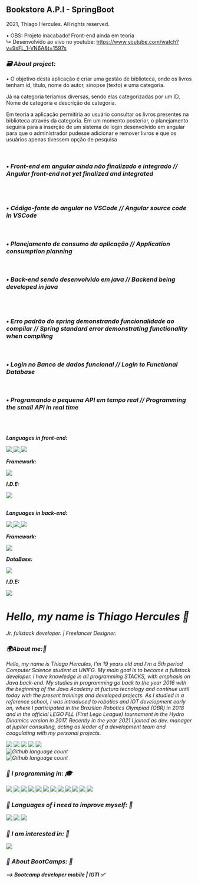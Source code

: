 <h2><b>Bookstore A.P.I - SpringBoot</b></h2>
<p> 2021, Thiago Hercules. All rights reserved. <br>

• OBS: Projeto inacabado! Front-end ainda em teoria <br>
↳ Desenvolvido ao vivo no youtube: https://www.youtube.com/watch?v=9sFL_1-VN6A&t=1597s

<h3><b> <em>🗃️ About project: </em> </b> </h3>
<p> • O objetivo desta aplicação é criar uma gestão de biblioteca, onde os livros tenham id, título, nome do autor, sinopse (texto) e uma categoria.

Já na categoria teríamos diversas, sendo elas categorizadas por um ID, Nome de categoria e descrição de categoria. 

Em teoria a aplicação permitiria ao usuário consultar os livros presentes na biblioteca através da categoria. Em um momento posterior, o planejamento seguiria para a inserção de um sistema de login desenvolvido em angular para que o administrador pudesse adicionar e remover livros e que os usuários apenas tivessem opção de pesquisa </p>
<br>

<h3><em>• Front-end em angular ainda não finalizado e integrado // Angular front-end not yet finalized and integrated </h3>
<img src="img/biblioteca_home.PNG" alt=""> </img> 
<img src="img/biblioteca_categoria.PNG" alt=""> </img> 
<img src="img/biblioteca_criandoCategoria.PNG" alt=""> </img> 
<img src="img/biblioteca_criandoCategoria2.PNG" alt=""> </img> <br><br>
<h3><em>• Código-fonte do angular no VSCode // Angular source code in VSCode </h3>
<img src="img/frontVisualStudio_print.PNG" alt=""> </img> <br><br>
<h3><em>• Planejamento de consumo da aplicação // Application consumption planning </h3>
<img src="img/conceitoDeConsumoJPA.png" alt=""> </img> <br><br>
<h3><em>• Back-end sendo desenvolvido em java // Backend being developed in java </h3>
<img src="img/codigo-fonte-spring.PNG" alt=""> </img>
<img src="img/codigo-fonte-spring-funcional.PNG" alt=""> </img> <br><br> 
<h3><em>• Erro padrão do spring demonstrando funcionalidade ao compilar // Spring standard error demonstrating functionality when compiling </h3>
<img src="img/codigo-fonte-spring-funcional2.PNG" alt=""> </img> <br><br>
<h3><em>• Login no Banco de dados funcional // Login to Functional Database </h3>
<img src="img/integracao_H2.PNG" alt=""> </img> <br><br>
<h3><em>• Programando a pequena API em tempo real // Programming the small API in real time </h3>
<img src="img/LiveCoding.PNG" alt=""> </img> <br><br>
<br>
<p><em><b>Languages in front-end:</b></em> </p>
<a href="#"><img src="https://img.shields.io/badge/TypeScript-E94057?style=for-the-badge&logo=TypeScript&logoColor=white"/>
</a>
<a href="#"><img src="https://img.shields.io/badge/HTML5-E94057?style=for-the-badge&logo=Html5&logoColor=white"/>
</a>
<a href="#"><img src="https://img.shields.io/badge/CSS3-E94057?style=for-the-badge&logo=Css3&logoColor=white"/>
</a> 
<p><em><b>Framework:</b></em> </p>
<a href="#"><img src="https://img.shields.io/badge/Angular-E94057?style=for-the-badge&logo=angular&logoColor=white"/>
</a>
<p><em><b>I.D.E:</b></em> </p>
<a href="#"><img src="https://img.shields.io/badge/Visual Studio Code-E94057?style=for-the-badge&logo=visual-studio-code&logoColor=white"/>
</a>
</br>
<br>
<p><em><b>Languages in back-end:</b></em> </p>
<a href="#"><img src="https://img.shields.io/badge/Java-E94057?style=for-the-badge&logo=Java&logoColor=white"/>
</a>
<a href="#"><img src="https://img.shields.io/badge/Maven-E94057?style=for-the-badge&logo=Maven&logoColor=white"/>
</a>
<a href="#"><img src="https://img.shields.io/badge/Hibernate-E94057?style=for-the-badge&logo=Hibernate&logoColor=white"/>
</a>
<p><em><b>Framework:</b></em> </p>
<a href="#"><img src="https://img.shields.io/badge/SpringBoot-E94057?style=for-the-badge&logo=spring&logoColor=white"/>
</a>
<p><em><b>DataBase:</b></em> </p>
<a href="#"><img src="https://img.shields.io/badge/H2 DB-E94057?style=for-the-badge&logo=h2&logoColor=white"/>
</a>
<p><em><b>I.D.E:</b></em> </p>
<a href="#"><img src="https://img.shields.io/badge/Spring Tool Suit-E94057?style=for-the-badge&logo=spring&logoColor=white"/>
</a>
</br>

<h1><b>Hello, my name is Thiago Hercules 👋</b><i class="fas fa-code"></i></h1>
<p><em>Jr. fullstack developer. | Freelancer Designer. </em></p>

<h3><em><b>🌍About me:🧠</b></em></h3> 
<p> Hello, my name is Thiago Hercules, I'm 19 years old and I'm a 5th period Computer Science student at UNIFG. My main goal is to become a fullstack developer. I have knowledge in all programming STACKS, with emphasis on Java back-end. My studies in programming go back to the year 2016 with the beginning of the Java Academy at fuctura tecnology and continue until today with the present trainings and developed projects. As I studied in a reference school, I was introduced to robotics and IOT development early on, where I participated in the Brazilian Robotics Olympiad (OBR) in 2018 and in the official LEGO FLL (First Lego League) tournament in the Hydro Dinamics version in 2017. Recently in the year 2021 I joined as dev. manager at jupiter consulting, acting as leader of a development team and coagulating with my personal projects.
</p>

<a href="mailto:thhercules2012@gmail.com"><img src="https://img.shields.io/badge/Gmail-D14836?style=for-the-badge&logo=gmail&logoColor=white"/></a>
<a href="https://www.linkedin.com/in/thiago-hercules-2669901ba/"><img src="https://img.shields.io/badge/LinkedIn-0077B5?style=for-the-badge&logo=linkedin&logoColor=white"/></a>
<a href="https://instagram.com/tdesigner._"><img src="https://img.shields.io/badge/Professional Instagram-ffcbdb?style=for-the-badge&logo=instagram&logoColor=black"/></a>
<a href="https://instagram.com/t.hercules02"><img src="https://img.shields.io/badge/Personal Instagram-ffcbdb?style=for-the-badge&logo=instagram&logoColor=black"/></a>
<a href="https://www.behance.net/thercules/appreciated"><img src="https://img.shields.io/badge/Behance-0077B5?style=for-the-badge&logo=behance&logoColor=white"/></a>
</br> 
![Github language count](https://img.shields.io/github/followers/Thercules?style=social)
</br>
![Github language count](https://img.shields.io/github/stars/Thercules?style=social)

<h3><em><b> 🔹 I programming in: 🎓</b></em></h3> 
<a href="#"><img src="https://img.shields.io/badge/Java-E94057?style=for-the-badge&logo=Java&logoColor=white"/>
</a>
<a href="#"><img src="https://img.shields.io/badge/MySQL-E94057?style=for-the-badge&logo=Mysql&logoColor=white"/>
</a>
<a href="#"><img src="https://img.shields.io/badge/SQL server-E94057?style=for-the-badge&logo=Mysql&logoColor=white"/>
</a>
<a href="#"><img src="https://img.shields.io/badge/SpringBoot-E94057?style=for-the-badge&logo=Spring&logoColor=white"/>
</a>
<a href="#"><img src="https://img.shields.io/badge/JavaScript-E94057?style=for-the-badge&logo=Javascript&logoColor=white"/>
</a>
<a href="#"><img src="https://img.shields.io/badge/Bootstrap-E94057?style=for-the-badge&logo=Bootstrap&logoColor=white"/>
</a>
<a href="#"><img src="https://img.shields.io/badge/HTML5-E94057?style=for-the-badge&logo=Html5&logoColor=white"/>
</a>
<a href="#"><img src="https://img.shields.io/badge/CSS3-E94057?style=for-the-badge&logo=Css3&logoColor=white"/>
</a> 
<a href="#"><img src="https://img.shields.io/badge/C/C++-E94057?style=for-the-badge&logo=C&logoColor=white"/>
</a>
<a href="#"><img src="https://img.shields.io/badge/PostgreSQL-E94057?style=for-the-badge&logo=PostgreSQL&logoColor=white"/>
</a>
<a href="#"><img src="https://img.shields.io/badge/React Native-E94057?style=for-the-badge&logo=React&logoColor=white"/>
</a> 
<a href="#"><img src="https://img.shields.io/badge/Android Native-E94057?style=for-the-badge&logo=Android&logoColor=white"/>
</a>

<h3><em><b> 🔹 Languages of i need to improve myself: 😬</b></em></h3>
<a href="#"><img src="https://img.shields.io/badge/Oracle-E94057?style=for-the-badge&logo=Oracle&logoColor=white"/>
</a>
<a href="#"><img src="https://img.shields.io/badge/ReactJS-E94057?style=for-the-badge&logo=React&logoColor=white"/>
</a> 
<a href="#"><img src="https://img.shields.io/badge/Angular-E94057?style=for-the-badge&logo=Angular&logoColor=white"/>
</a>

<h3><em><b> 🔹 I am interested in: 🧐</em><b></h3> 
<a href="#"><img src="https://img.shields.io/badge/Flutter-E94057?style=for-the-badge&logo=Flutter&logoColor=white"/>
</a>
	
<h3><em><b> 🔶 About BootCamps: 🚀</em><b></h3> 
<p> --> Bootcamp developer mobile | IGTI ✅ </p>

